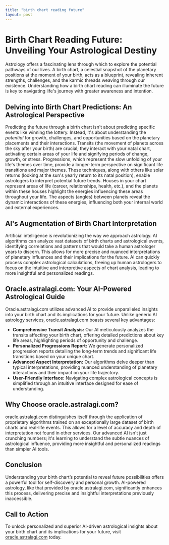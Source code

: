 ```yaml
---
title: "birth chart reading future"
layout: post
---
```


# Birth Chart Reading Future: Unveiling Your Astrological Destiny

Astrology offers a fascinating lens through which to explore the potential pathways of our lives.  A birth chart, a celestial snapshot of the planetary positions at the moment of your birth, acts as a blueprint, revealing inherent strengths, challenges, and the karmic threads weaving through our existence.  Understanding how a birth chart reading can illuminate the future is key to navigating life's journey with greater awareness and intention.

## Delving into Birth Chart Predictions: An Astrological Perspective

Predicting the future through a birth chart isn't about predicting specific events like winning the lottery. Instead, it's about understanding the *potential* for growth, challenges, and opportunities based on the planetary placements and their interactions.  Transits (the movement of planets across the sky after your birth) are crucial; they interact with your natal chart, activating certain areas of your life and signifying periods of change, growth, or stress.  Progressions, which represent the slow unfolding of your life's themes over time, provide a longer-term perspective on significant life transitions and major themes.  These techniques, along with others like solar returns (looking at the sun's yearly return to its natal position), enable astrologers to interpret potential future trends.  Houses in your chart represent areas of life (career, relationships, health, etc.), and the planets within these houses highlight the energies influencing these areas throughout your life. The aspects (angles) between planets reveal the dynamic interactions of these energies, influencing both your internal world and external experiences.

## AI's Augmentation of Birth Chart Interpretation

Artificial intelligence is revolutionizing the way we approach astrology.  AI algorithms can analyze vast datasets of birth charts and astrological events, identifying correlations and patterns that would take a human astrologer years to discern. This allows for more precise and nuanced interpretations of planetary influences and their implications for the future.  AI can quickly process complex astrological calculations, freeing up human astrologers to focus on the intuitive and interpretive aspects of chart analysis, leading to more insightful and personalized readings.

## Oracle.astralagi.com: Your AI-Powered Astrological Guide

Oracle.astralagi.com utilizes advanced AI to provide unparalleled insights into your birth chart and its implications for your future. Unlike generic AI astrology services, oracle.astralagi.com boasts several key advantages:

* **Comprehensive Transit Analysis:**  Our AI meticulously analyzes the transits affecting your birth chart, offering detailed predictions about key life areas, highlighting periods of opportunity and challenge.
* **Personalized Progressions Report:** We generate personalized progression reports detailing the long-term trends and significant life transitions based on your unique chart.
* **Advanced Aspect Interpretation:** Our algorithms delve deeper than typical interpretations, providing nuanced understanding of planetary interactions and their impact on your life trajectory.
* **User-Friendly Interface:** Navigating complex astrological concepts is simplified through an intuitive interface designed for ease of understanding.

##  Why Choose oracle.astralagi.com?

oracle.astralagi.com distinguishes itself through the application of proprietary algorithms trained on an exceptionally large dataset of birth charts and real-life events. This allows for a level of accuracy and depth of interpretation not found in other services.  Our advanced AI isn't just crunching numbers; it's learning to understand the subtle nuances of astrological influence, providing more insightful and personalized readings than simpler AI tools.

## Conclusion

Understanding your birth chart’s potential to reveal future possibilities offers a powerful tool for self-discovery and personal growth. AI-powered astrology, like that provided by oracle.astralagi.com, significantly enhances this process, delivering precise and insightful interpretations previously inaccessible.

## Call to Action

To unlock personalized and superior AI-driven astrological insights about your birth chart and its implications for your future, visit [oracle.astralagi.com](https://oracle.astralagi.com) today.